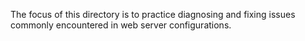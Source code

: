 The focus of this directory is to practice diagnosing and fixing issues commonly encountered in web server configurations.
